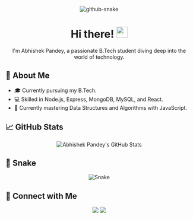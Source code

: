 <!-- Banner -->
<p align="center">
  <picture>
    <source media="(prefers-color-scheme: dark)" srcset="github-snake-dark.svg" />
    <source media="(prefers-color-scheme: light)" srcset="github-snake.svg" />
    <img alt="github-snake" src="github-snake.svg" />
  </picture>
</p>

<!-- Introduction -->
<h1 align="center">Hi there! <img src="https://raw.githubusercontent.com/MartinHeinz/MartinHeinz/master/wave.gif" width="30px"></h1>
<p align="center">I'm Abhishek Pandey, a passionate B.Tech student diving deep into the world of technology.</p>

<!-- About Me -->
## 🚀 About Me
- 🎓 Currently pursuing my B.Tech.
- 💻 Skilled in Node.js, Express, MongoDB, MySQL, and React.
- 🌱 Currently mastering Data Structures and Algorithms with JavaScript.

<!-- GitHub Stats -->
## 📈 GitHub Stats
<p align="center">
  <img src="https://github-readme-stats.vercel.app/api?username=thepandeyop&show_icons=true&theme=radical" alt="Abhishek Pandey's GitHub Stats">
</p>

<!-- Snake -->
## 🐍 Snake
<p align="center">
  <img src="https://github.com/thepandeyop/thepandeyop/raw/output/github-contribution-grid-snake.svg" alt="Snake">
</p>

<!-- Connect with Me -->
## 🤝 Connect with Me
<p align="center">
  <a href="mailto:your_email@example.com"><img src="https://img.shields.io/badge/-Email-585858?style=flat-square&logo=Gmail&logoColor=white"></a>
  <a href="https://www.linkedin.com/in/yourusername/"><img src="https://img.shields.io/badge/-LinkedIn-585858?style=flat-square&logo=Linkedin&logoColor=white"></a>
</p>
